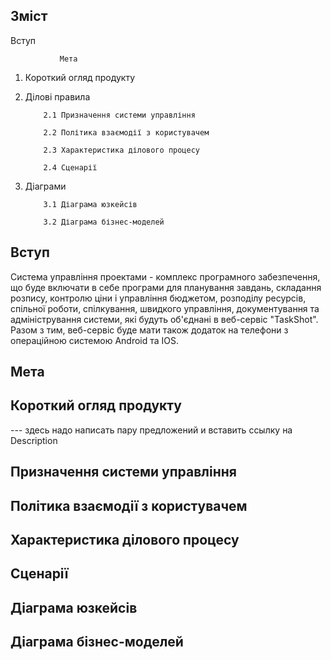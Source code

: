 ## Зміст
   Вступ 
 
               Мета
    
1. Короткий огляд продукту

2. Ділові правила

           2.1 Призначення системи управління
  
           2.2 Політика взаємодії з користувачем
  
           2.3 Характеристика ділового процесу
  
           2.4 Сценарії
  
3. Діаграми

           3.1 Діаграма юзкейсів
  
           3.2 Діаграма бізнес-моделей
           
## Вступ
Система управління проектами - комплекс програмного забезпечення, що буде включати в себе програми для планування завдань, складання розпису, контролю ціни і управління бюджетом, розподілу ресурсів, спільної роботи, спілкування, швидкого управління, документування та адміністрування системи, які будуть об'єднані в веб-сервіс "TaskShot". Разом з тим, веб-сервіс буде мати також додаток на телефони з операційною системою Android та IOS.
## Мета
## Короткий огляд продукту
--- здесь надо написать пару предложений и вставить ссылку на Description
## Призначення системи управління
## Політика взаємодії з користувачем
## Характеристика ділового процесу
## Сценарії
## Діаграма юзкейсів
## Діаграма бізнес-моделей
